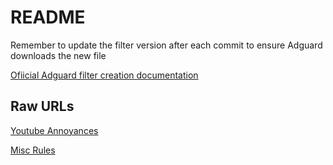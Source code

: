 # README

Remember to update the filter version after each commit to ensure Adguard downloads the new file

[Ofiicial Adguard filter creation documentation](https://adguard.com/kb/general/ad-filtering/create-own-filters/)

## Raw URLs

[Youtube Annoyances](https://raw.githubusercontent.com/evenost-helx/public/refs/heads/master/filterlists/youtube.txt)

[Misc Rules](https://raw.githubusercontent.com/evenost-helx/public/refs/heads/master/filterlists/misc.txt)
